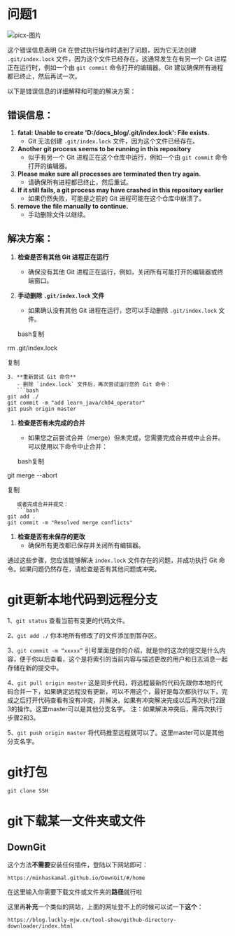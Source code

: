 # 问题1

![picx-图片](https://hengmaozhang.github.io/picx-images-hosting/20250222/picx-图片.4ub2cft7q6.jpg)

这个错误信息表明 Git 在尝试执行操作时遇到了问题，因为它无法创建 `.git/index.lock` 文件，因为这个文件已经存在。这通常发生在有另一个 Git 进程正在运行时，例如一个由 `git commit` 命令打开的编辑器。Git 建议确保所有进程都已终止，然后再试一次。

以下是错误信息的详细解释和可能的解决方案：

## 错误信息：

1. **fatal: Unable to create 'D:/docs_blog/.git/index.lock': File exists.**
   - Git 无法创建 `.git/index.lock` 文件，因为这个文件已经存在。
2. **Another git process seems to be running in this repository**
   - 似乎有另一个 Git 进程正在这个仓库中运行，例如一个由 `git commit` 命令打开的编辑器。
3. **Please make sure all processes are terminated then try again.**
   - 请确保所有进程都已终止，然后重试。
4. **If it still fails, a git process may have crashed in this repository earlier**
   - 如果仍然失败，可能是之前的 Git 进程可能在这个仓库中崩溃了。
5. **remove the file manually to continue.**
   - 手动删除文件以继续。

## 解决方案：

1. **检查是否有其他 Git 进程正在运行**

   - 确保没有其他 Git 进程正在运行，例如，关闭所有可能打开的编辑器或终端窗口。

2. **手动删除 `.git/index.lock` 文件**

   - 如果确认没有其他 Git 进程在运行，您可以手动删除 `.git/index.lock` 文件。

   bash复制

rm .git/index.lock

复制

```
3. **重新尝试 Git 命令**
   - 删除 `index.lock` 文件后，再次尝试运行您的 Git 命令：
   ```bash
git add ./
git commit -m "add learn_java/ch04_operator"
git push origin master
```

1. **检查是否有未完成的合并**

   - 如果您之前尝试合并（merge）但未完成，您需要完成合并或中止合并。可以使用以下命令中止合并：

   bash复制

git merge --abort

复制

```
   或者完成合并并提交：
   ```bash
git add .
git commit -m "Resolved merge conflicts"
```

1. **检查是否有未保存的更改**
   - 确保所有更改都已保存并关闭所有编辑器。

通过这些步骤，您应该能够解决 `index.lock` 文件存在的问题，并成功执行 Git 命令。如果问题仍然存在，请检查是否有其他问题或冲突。

# git更新本地代码到远程分支

1、`git status`
查看当前有变更的代码文件。

2、`git add ./`
你本地所有修改了的文件添加到暂存区。

3、`git commit -m “xxxxx”`
引号里面是你的介绍，就是你的这次的提交是什么内容，便于你以后查看，这个是将索引的当前内容与描述更改的用户和日志消息一起存储在新的提交中。

4、`git pull origin master`
这是同步代码，将远程最新的代码先跟你本地的代码合并一下，如果确定远程没有更新，可以不用这个，最好是每次都执行以下，完成之后打开代码查看有没有冲突，并解决，如果有冲突解决完成以后再次执行2跟3的操作。这里master可以是其他分支名字。
注：如果解决冲突后，需再次执行步骤2和3。

5、`git push origin master`
将代码推至远程就可以了。这里master可以是其他分支名字。

# git打包

```
git clone SSH
```

# git下载某一文件夹或文件

## DownGit

这个方法**不需要**安装任何插件，登陆以下网站即可：

```
https://minhaskamal.github.io/DownGit/#/home
```

在这里输入你需要下载文件或文件夹的**路径**就行啦

这里再**补充**一个类似的网站，上面的网址登不上的时候可以试一下**这个**：

```
https://blog.luckly-mjw.cn/tool-show/github-directory-downloader/index.html
```
